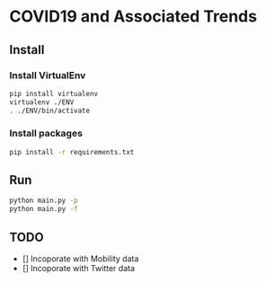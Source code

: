 # COVID19 and Associated Trends

## Install
### Install VirtualEnv
```bash
pip install virtualenv
virtualenv ./ENV
. ./ENV/bin/activate
```
### Install packages
```bash
pip install -r requirements.txt
```

## Run
```bash
python main.py -p
python main.py -f
```

## TODO
- [] Incoporate with Mobility data
- [] Incoporate with Twitter data